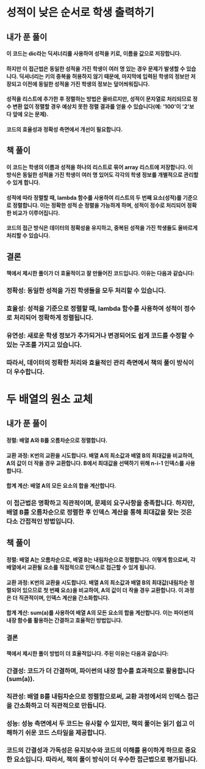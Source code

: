 # 성적이 낮은 순서로 학생 출력하기

## 내가 푼 풀이

#### 이 코드는 dic라는 딕셔너리를 사용하여 성적을 키로, 이름을 값으로 저장합니다.

#### 하지만 이 접근법은 동일한 성적을 가진 학생이 여러 명 있는 경우 문제가 발생할 수 있습니다. 딕셔너리는 키의 중복을 허용하지 않기 때문에, 마지막에 입력된 학생의 정보만 저장되고 이전에 동일한 성적을 가진 학생의 정보는 덮어씌워집니다.

#### 성적을 리스트에 추가한 후 정렬하는 방법은 올바르지만, 성적이 문자열로 처리되므로 정수 변환 없이 정렬할 경우 예상치 못한 정렬 결과를 얻을 수 있습니다(예: '100'이 '2'보다 앞에 오는 문제).

#### 코드의 효율성과 정확성 측면에서 개선이 필요합니다.

## 책 풀이

#### 이 코드는 학생의 이름과 성적을 하나의 리스트로 묶어 array 리스트에 저장합니다. 이 방식은 동일한 성적을 가진 학생이 여러 명 있어도 각각의 학생 정보를 개별적으로 관리할 수 있게 합니다.

#### 성적에 따라 정렬할 때, lambda 함수를 사용하여 리스트의 두 번째 요소(성적)를 기준으로 정렬합니다. 이는 정확한 성적 순 정렬을 가능하게 하며, 성적이 정수로 처리되어 정확한 비교가 이루어집니다.

#### 코드의 접근 방식은 데이터의 정확성을 유지하고, 중복된 성적을 가진 학생들도 올바르게 처리할 수 있습니다.

## 결론

#### 책에서 제시한 풀이가 더 효율적이고 잘 만들어진 코드입니다. 이유는 다음과 같습니다:

### 정확성: 동일한 성적을 가진 학생들을 모두 처리할 수 있습니다.

### 효율성: 성적을 기준으로 정렬할 때, lambda 함수를 사용하여 성적이 정수로 처리되어 정확하게 정렬됩니다.

### 유연성: 새로운 학생 정보가 추가되거나 변경되어도 쉽게 코드를 수정할 수 있는 구조를 가지고 있습니다.

### 따라서, 데이터의 정확한 처리와 효율적인 관리 측면에서 책의 풀이 방식이 더 우수합니다.

# 두 배열의 원소 교체

## 내가 푼 풀이

#### 정렬: 배열 A와 B를 오름차순으로 정렬합니다.

#### 교환 과정: K번의 교환을 시도합니다. 배열 A의 최소값과 배열 B의 최대값을 비교하여, A의 값이 더 작을 경우 교환합니다. B에서 최대값을 선택하기 위해 n-i-1 인덱스를 사용합니다.

#### 합계 계산: 배열 A의 모든 요소의 합을 계산합니다.

### 이 접근법은 명확하고 직관적이며, 문제의 요구사항을 충족합니다. 하지만, 배열 B를 오름차순으로 정렬한 후 인덱스 계산을 통해 최대값을 찾는 것은 다소 간접적인 방법입니다.

## 책 풀이

#### 정렬: 배열 A는 오름차순으로, 배열 B는 내림차순으로 정렬합니다. 이렇게 함으로써, 각 배열에서 교환될 요소를 직접적으로 인덱스로 접근할 수 있게 됩니다.

#### 교환 과정: K번의 교환을 시도합니다. 배열 A의 최소값과 배열 B의 최대값(내림차순 정렬되어 있으므로 첫 번째 요소)을 비교하여, A의 값이 더 작을 경우 교환합니다. 이 과정은 더 직관적이며, 인덱스 계산을 간소화합니다.

#### 합계 계산: sum(a)를 사용하여 배열 A의 모든 요소의 합을 계산합니다. 이는 파이썬의 내장 함수를 활용하는 간결하고 효율적인 방법입니다.

### 결론

#### 책에서 제시한 풀이 방법이 더 효율적입니다. 주된 이유는 다음과 같습니다:

### 간결성: 코드가 더 간결하며, 파이썬의 내장 함수를 효과적으로 활용합니다(sum(a)).

### 직관성: 배열 B를 내림차순으로 정렬함으로써, 교환 과정에서의 인덱스 접근을 간소화하고 더 직관적으로 만듭니다.

### 성능: 성능 측면에서 두 코드는 유사할 수 있지만, 책의 풀이는 읽기 쉽고 이해하기 쉬운 코드 스타일을 제공합니다.

### 코드의 간결성과 가독성은 유지보수와 코드의 이해를 용이하게 하므로 중요한 요소입니다. 따라서, 책의 풀이 방식이 더 우수한 접근법으로 평가됩니다.
